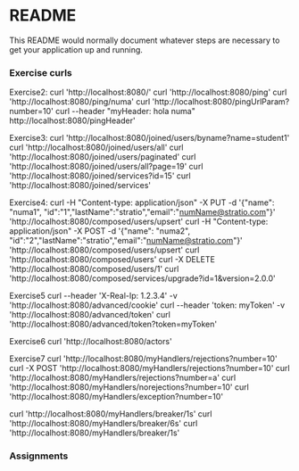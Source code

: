 # README #

This README would normally document whatever steps are necessary to get your application up and running.

### Exercise curls ###
Exercise2:
curl 'http://localhost:8080/'
curl 'http://localhost:8080/ping'
curl 'http://localhost:8080/ping/numa'
curl 'http://localhost:8080/pingUrlParam?number=10'
curl --header "myHeader: hola numa" http://localhost:8080/pingHeader'

Exercise3:
curl  'http://localhost:8080/joined/users/byname?name=student1'
curl  'http://localhost:8080/joined/users/all'
curl  'http://localhost:8080/joined/users/paginated'
curl  'http://localhost:8080/joined/users/all?page=19'
curl  'http://localhost:8080/joined/services?id=15'
curl  'http://localhost:8080/joined/services'

Exercise4:
curl -H "Content-type: application/json" -X PUT -d '{"name": "numa1", "id":"1","lastName":"stratio","email":"numName@stratio.com"}'  'http://localhost:8080/composed/users/upsert'
curl -H "Content-type: application/json" -X POST -d '{"name": "numa2", "id":"2","lastName":"stratio","email":"numName@stratio.com"}'  'http://localhost:8080/composed/users/upsert'
curl 'http://localhost:8080/composed/users'
curl -X DELETE 'http://localhost:8080/composed/users/1'
curl  'http://localhost:8080/composed/services/upgrade?id=1&version=2.0.0'

Exercise5
curl  --header  'X-Real-Ip: 1.2.3.4' -v 'http://localhost:8080/advanced/cookie'
curl --header 'token: myToken' -v 'http://localhost:8080/advanced/token'
curl  'http://localhost:8080/advanced/token?token=myToken'

Exercise6
curl  'http://localhost:8080/actors'

Exercise7
curl  'http://localhost:8080/myHandlers/rejections?number=10'
curl -X POST 'http://localhost:8080/myHandlers/rejections?number=10'
curl 'http://localhost:8080/myHandlers/rejections?number=a'
curl 'http://localhost:8080/myHandlers/norejections?number=10'
curl 'http://localhost:8080/myHandlers/exception?number=10'

curl 'http://localhost:8080/myHandlers/breaker/1s'
curl 'http://localhost:8080/myHandlers/breaker/6s'
curl 'http://localhost:8080/myHandlers/breaker/1s'

### Assignments ###


